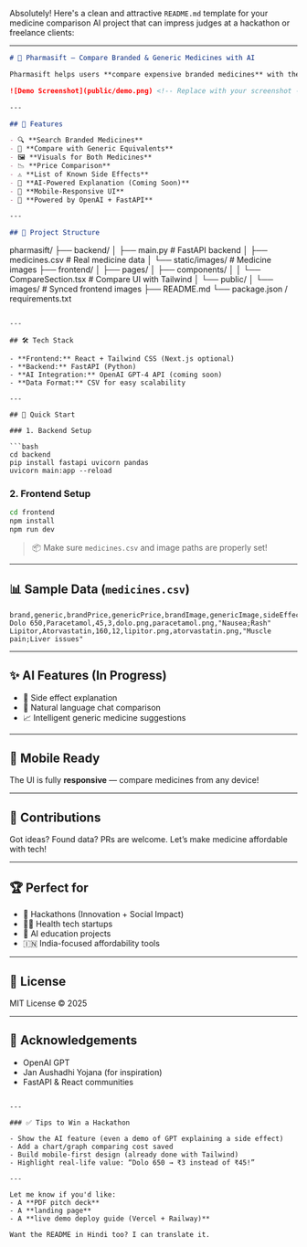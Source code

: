 Absolutely! Here's a clean and attractive `README.md` template for your medicine comparison AI project that can impress judges at a hackathon or freelance clients:

---

```markdown
# 💊 Pharmasift — Compare Branded & Generic Medicines with AI

Pharmasift helps users **compare expensive branded medicines** with their **affordable generic alternatives** — including **price**, **images**, and **side effects**. It's built for affordability awareness and future-ready with **AI assistance**.

![Demo Screenshot](public/demo.png) <!-- Replace with your screenshot -->

---

## 🚀 Features

- 🔍 **Search Branded Medicines**
- 🧾 **Compare with Generic Equivalents**
- 🖼️ **Visuals for Both Medicines**
- 📉 **Price Comparison**
- ⚠️ **List of Known Side Effects**
- 🤖 **AI-Powered Explanation (Coming Soon)**
- 📱 **Mobile-Responsive UI**
- 🧠 **Powered by OpenAI + FastAPI**

---

## 📂 Project Structure

```

pharmasift/
├── backend/
│   ├── main.py               # FastAPI backend
│   ├── medicines.csv         # Real medicine data
│   └── static/images/        # Medicine images
├── frontend/
│   ├── pages/
│   ├── components/
│   │   └── CompareSection.tsx # Compare UI with Tailwind
│   └── public/
│       └── images/            # Synced frontend images
├── README.md
└── package.json / requirements.txt

````

---

## 🛠️ Tech Stack

- **Frontend:** React + Tailwind CSS (Next.js optional)
- **Backend:** FastAPI (Python)
- **AI Integration:** OpenAI GPT-4 API (coming soon)
- **Data Format:** CSV for easy scalability

---

## 🧪 Quick Start

### 1. Backend Setup

```bash
cd backend
pip install fastapi uvicorn pandas
uvicorn main:app --reload
````

### 2. Frontend Setup

```bash
cd frontend
npm install
npm run dev
```

> 📦 Make sure `medicines.csv` and image paths are properly set!

---

## 📊 Sample Data (`medicines.csv`)

```csv
brand,generic,brandPrice,genericPrice,brandImage,genericImage,sideEffects
Dolo 650,Paracetamol,45,3,dolo.png,paracetamol.png,"Nausea;Rash"
Lipitor,Atorvastatin,160,12,lipitor.png,atorvastatin.png,"Muscle pain;Liver issues"
```

---

## ✨ AI Features (In Progress)

* 🧠 Side effect explanation
* 💬 Natural language chat comparison
* 📈 Intelligent generic medicine suggestions

---

## 📱 Mobile Ready

The UI is fully **responsive** — compare medicines from any device!

---

## 🤝 Contributions

Got ideas? Found data? PRs are welcome. Let’s make medicine affordable with tech!

---

## 🏆 Perfect for

* 🚀 Hackathons (Innovation + Social Impact)
* 🧑‍⚕️ Health tech startups
* 🧠 AI education projects
* 🇮🇳 India-focused affordability tools

---

## 📃 License

MIT License © 2025

---

## 🙌 Acknowledgements

* OpenAI GPT
* Jan Aushadhi Yojana (for inspiration)
* FastAPI & React communities

```

---

### ✅ Tips to Win a Hackathon

- Show the AI feature (even a demo of GPT explaining a side effect)
- Add a chart/graph comparing cost saved
- Build mobile-first design (already done with Tailwind)
- Highlight real-life value: “Dolo 650 → ₹3 instead of ₹45!”

---

Let me know if you'd like:
- A **PDF pitch deck**
- A **landing page**
- A **live demo deploy guide (Vercel + Railway)**

Want the README in Hindi too? I can translate it.
```
